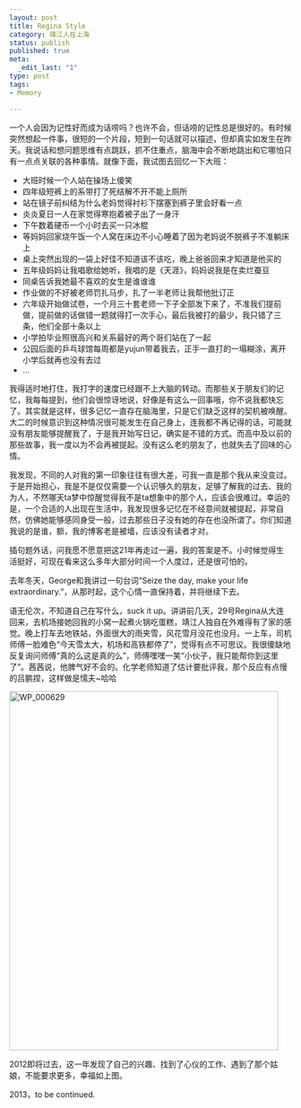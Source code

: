 ```yaml
--- 
layout: post
title: Regina Style
category: 靖江人在上海
status: publish
published: true
meta: 
  _edit_last: "1"
type: post
tags: 
- Memory

---
```


一个人会因为记性好而成为话唠吗？也许不会，但话唠的记性总是很好的。有时候突然想起一件事，很短的一个片段，短到一句话就可以描述，但却真实如发生在昨天。我说话和想问题思维有点跳跃，抓不住重点，脑海中会不断地跳出和它哪怕只有一点点关联的各种事情。就像下面，我试图去回忆一下大班：

*  大班时候一个人站在操场上傻笑
*  四年级短裤上的系带打了死结解不开不能上厕所
*  站在镜子前纠结为什么老妈觉得衬衫下摆塞到裤子里会好看一点
*  炎炎夏日一人在家觉得寒抱着被子出了一身汗
*  下午数着硬币一个小时去买一只冰棍
*  等妈妈回家烧午饭一个人窝在床边不小心睡着了因为老妈说不脱裤子不准躺床上
*  桌上突然出现的一袋上好佳不知道该不该吃，晚上爸爸回来才知道是他买的
*  五年级妈妈让我唱歌给她听，我唱的是《天涯》，妈妈说我是在卖烂蚕豆
*  同桌告诉我她最不喜欢的女生是谁谁谁
*  作业做的不好被老师罚扎马步，扎了一半老师让我帮他批订正
*  六年级开始做试卷，一个月三十套老师一下子全部发下来了，不准我们提前做，提前做的话做错一题就得打一次手心，最后我被打的最少，我只错了三条，他们全部十条以上
*  小学拍毕业照很高兴和关系最好的两个哥们站在了一起
*  公园后面的乒乓球馆每周都是yujun带着我去，正手一直打的一塌糊涂，离开小学后就再也没有去过
*  ...

我得适时地打住，我打字的速度已经跟不上大脑的转动。而那些关于朋友们的记忆，我每每提到，他们会很惊讶地说，好像是有这么一回事哦，你不说我都快忘了。其实就是这样，很多记忆一直存在脑海里，只是它们缺乏这样的契机被唤醒。大二的时候意识到这种情况很可能发生在自己身上，连我都不再记得的话，可能就没有朋友能够提醒我了，于是我开始写日记，确实是不错的方式。而高中及以前的那些故事，我一度以为不会再被提起。没有这么老的朋友了，也就失去了回味的心情。

我发现，不同的人对我的第一印象往往有很大差，可我一直是那个我从来没变过。于是开始担心，我是不是仅仅需要一个认识够久的朋友，足够了解我的过去、我的为人，不然哪天ta梦中惊醒觉得我不是ta想象中的那个人，应该会很难过。幸运的是，一个合适的人出现在生活中，我发现很多记忆在不经意间就被提起，非常自然，仿佛她能够感同身受一般，过去那些日子没有她的存在也没所谓了。你们知道我说的是谁，额，我的博客老是被墙，应该没有读者才对。

插句题外话，问我愿不愿意把这21年再走过一遍，我的答案是不。小时候觉得生活挺好，可现在看来这么多年大部分时间一个人度过，还是很可怕的。

去年冬天，George和我讲过一句台词“Seize the day, make your life extraordinary.”，从那时起，这个心情一直保持着，并将继续下去。

语无伦次，不知道自己在写什么，suck it up。讲讲前几天，29号Regina从大连回来，去机场接她回我的小窝一起煮火锅吃蛋糕，靖江人独自在外难得有了家的感觉。晚上打车去地铁站，外面很大的雨夹雪，风花雪月没花也没月。一上车，司机师傅一脸难色“今天雪太大，机场和高铁都停了”，觉得有点不可思议。我很傻缺地反复询问师傅“真的么这是真的么”，师傅嘿嘿一笑“小伙子，我只能帮你到这里了”。茜茜说，他脾气好不会的。化学老师知道了估计要批评我，那个反应有点慢的吕鹏捏，这样做是懦夫~哈哈

<a href="http://www.flickr.com/photos/njukidreborn/8328973063/" title="Flickr 上 njukidreborn 的 WP_000629"><img src="http://farm9.staticflickr.com/8076/8328973063_884e709214_z.jpg" width="480" height="640" alt="WP_000629"></a>

2012即将过去，这一年发现了自己的兴趣、找到了心仪的工作、遇到了那个姑娘，不能要求更多，幸福如上图。

2013，to be continued.
